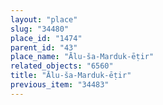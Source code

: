 ```yaml
---
layout: "place"
slug: "34480"
place_id: "1474"
parent_id: "43"
place_name: "Ālu-ša-Marduk-ēṭir"
related_objects: "6560"
title: "Ālu-ša-Marduk-ēṭir"
previous_item: "34483"
---
```

